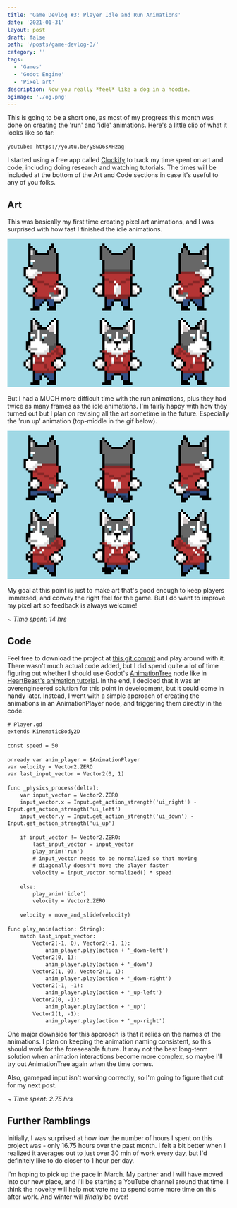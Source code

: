 ```yaml
---
title: 'Game Devlog #3: Player Idle and Run Animations'
date: '2021-01-31'
layout: post
draft: false
path: '/posts/game-devlog-3/'
category: ''
tags:
  - 'Games'
  - 'Godot Engine'
  - 'Pixel art'
description: Now you really *feel* like a dog in a hoodie.
ogimage: './og.png'
---
```


This is going to be a short one, as most of my progress this month was done on creating the 'run' and 'idle' animations.
Here's a little clip of what it looks like so far:

`youtube: https://youtu.be/ySwO6sXHzag`

I started using a free app called [Clockify](https://clockify.me/) to track my time spent on art and code, including
doing research and watching tutorials. The times will be included at the bottom of the Art and Code sections in case
it's useful to any of you folks.

## Art

This was basically my first time creating pixel art animations, and I was surprised with how fast I finished the idle
animations.

![Idle animations](./idle-all-angles.gif)

But I had a MUCH more difficult time with the run animations, plus they had twice as many frames as the idle animations.
I'm fairly happy with how they turned out but I plan on revising all the art sometime in the future. Especially the 'run
up' animation (top-middle in the gif below).

![Run animations](./run-all-angles.gif)

My goal at this point is just to make art that's good enough to keep players immersed, and convey the right feel for the
game. But I do want to improve my pixel art so feedback is always welcome!

_~ Time spent: 14 hrs_

## Code

Feel free to download the project at
[this git commit](https://github.com/robyn3choi/bullet-town/tree/e95b4c0934c084fb04fbece31bf5a0121562f509) and play
around with it. There wasn't much actual code added, but I did spend quite a lot of time figuring out whether I should
use Godot's [AnimationTree](https://docs.godotengine.org/en/stable/tutorials/animation/animation_tree.html) node like in
[HeartBeast's animation tutorial](https://www.youtube.com/watch?v=Z9aR9IiiHT8&list=PL9FzW-m48fn2SlrW0KoLT4n5egNdX-W9a).
In the end, I decided that it was an overengineered solution for this point in development, but it could come in handy
later. Instead, I went with a simple approach of creating the animations in an AnimationPlayer node, and triggering them
directly in the code.

```GDScript
# Player.gd
extends KinematicBody2D

const speed = 50

onready var anim_player = $AnimationPlayer
var velocity = Vector2.ZERO
var last_input_vector = Vector2(0, 1)

func _physics_process(delta):
	var input_vector = Vector2.ZERO
	input_vector.x = Input.get_action_strength('ui_right') - Input.get_action_strength('ui_left')
	input_vector.y = Input.get_action_strength('ui_down') - Input.get_action_strength('ui_up')

	if input_vector != Vector2.ZERO:
		last_input_vector = input_vector
		play_anim('run')
		# input_vector needs to be normalized so that moving
		# diagonally doesn't move the player faster
		velocity = input_vector.normalized() * speed

	else:
		play_anim('idle')
		velocity = Vector2.ZERO

	velocity = move_and_slide(velocity)

func play_anim(action: String):
	match last_input_vector:
		Vector2(-1, 0), Vector2(-1, 1):
			anim_player.play(action + '_down-left')
		Vector2(0, 1):
			anim_player.play(action + '_down')
		Vector2(1, 0), Vector2(1, 1):
			anim_player.play(action + '_down-right')
		Vector2(-1, -1):
			anim_player.play(action + '_up-left')
		Vector2(0, -1):
			anim_player.play(action + '_up')
		Vector2(1, -1):
			anim_player.play(action + '_up-right')
```

One major downside for this approach is that it relies on the names of the animations. I plan on keeping the animation
naming consistent, so this should work for the foreseeable future. It may not the best long-term solution when animation
interactions become more complex, so maybe I'll try out AnimationTree again when the time comes.

Also, gamepad input isn't working correctly, so I'm going to figure that out for my next post.

_~ Time spent: 2.75 hrs_

## Further Ramblings

Initially, I was surprised at how low the number of hours I spent on this project was - only 16.75 hours over the past
month. I felt a bit better when I realized it averages out to just over 30 min of work every day, but I'd definitely
like to do closer to 1 hour per day.

I'm hoping to pick up the pace in March. My partner and I will have moved into our new place, and I'll be starting a
YouTube channel around that time. I think the novelty will help motivate me to spend some more time on this after work.
And winter will _finally_ be over!
